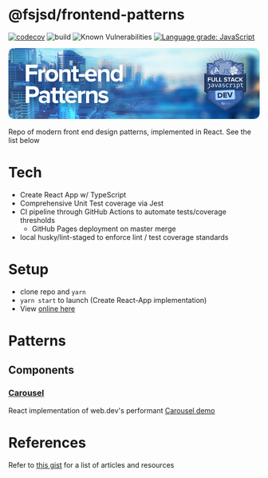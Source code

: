 # @fsjsd/frontend-patterns

[![codecov](https://codecov.io/gh/fsjsd/frontend-patterns/branch/main/graph/badge.svg?token=80RFETMF8Z)](https://codecov.io/gh/fsjsd/frontend-patterns)
![build](https://github.com/fsjsd/frontend-patterns/actions/workflows/coverage.yaml/badge.svg)
![Known Vulnerabilities](https://snyk.io/test/github/fsjsd/frontend-patterns/badge.svg)
[![Language grade: JavaScript](https://img.shields.io/lgtm/grade/javascript/g/fsjsd/frontend-patterns.svg?logo=lgtm&logoWidth=18)](https://lgtm.com/projects/g/fsjsd/frontend-patterns/context:javascript)

![Front-end patterns](https://raw.githubusercontent.com/fsjsd/frontend-patterns/main/.docs/readme-header-fepatterns.jpg)

Repo of modern front end design patterns, implemented in React. See the list below

# Tech

* Create React App w/ TypeScript
* Comprehensive Unit Test coverage via Jest
* CI pipeline through GitHub Actions to automate tests/coverage thresholds
  * GitHub Pages deployment on master merge
* local husky/lint-staged to enforce lint / test coverage standards

# Setup

- clone repo and `yarn`
- `yarn start` to launch (Create React-App implementation)
- View [online here](https://fsjsd.github.io/frontend-patterns/)

# Patterns

## Components

### [Carousel](src/features/carousel/)

React implementation of web.dev's performant [Carousel demo](https://web.dev/patterns/web-vitals-patterns/)

# References

Refer to [this gist](https://gist.github.com/fsjsd/149bdb13fb644849a519ad779a1e0e60) for a list of articles 
and resources


